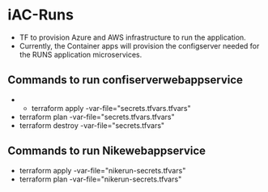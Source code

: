 # iAC-Runs

* TF to provision Azure and AWS infrastructure to run the application.
* Currently, the Container apps will provision the configserver needed for the RUNS application microservices.
## Commands to run confiserverwebappservice
* * terraform apply -var-file="secrets.tfvars.tfvars"
* terraform plan -var-file="secrets.tfvars.tfvars"
* terraform destroy -var-file="secrets.tfvars"

## Commands to run Nikewebappservice
* terraform apply -var-file="nikerun-secrets.tfvars"
* terraform plan -var-file="nikerun-secrets.tfvars" 

